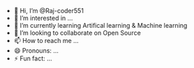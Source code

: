 - 👋 Hi, I’m @Raj-coder551
- 👀 I’m interested in ...
- 🌱 I’m currently learning Artifical learning & Machine learning
- 💞️ I’m looking to collaborate on Open Source
- 📫 How to reach me ...
- 😄 Pronouns: ...
- ⚡ Fun fact: ...

<!---
Raj-coder551/Raj-coder551 is a ✨ special ✨ repository because its `README.md` (this file) appears on your GitHub profile.
You can click the Preview link to take a look at your changes.
--->
